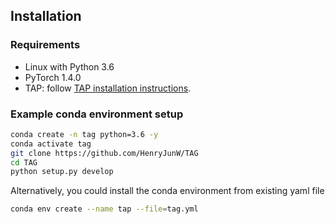 ## Installation

### Requirements
- Linux with Python 3.6
- PyTorch 1.4.0
- TAP: follow [TAP installation instructions](https://github.com/microsoft/TAP).



### Example conda environment setup
```bash
conda create -n tag python=3.6 -y
conda activate tag
git clone https://github.com/HenryJunW/TAG
cd TAG
python setup.py develop
```


Alternatively, you could install the conda environment from existing yaml file
```bash
conda env create --name tap --file=tag.yml
```